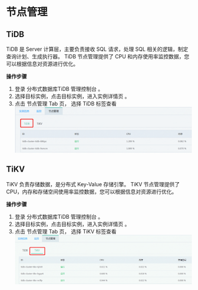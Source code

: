 # 节点管理
## TiDB
TiDB 是 Server 计算层，主要负责接收 SQL 请求，处理 SQL 相关的逻辑，制定查询计划、生成执行器。
TiDB 节点管理提供了 CPU 和内存使用率监控数据，您可以根据信息对资源进行优化。

**操作步骤**
1. 登录 分布式数据库TiDB 管理控制台 。    
2. 选择目标实例，点击目标实例，进入实例详情页 。  
3. 点击 节点管理 Tab 页， 选择 TiDB 标签查看
![节点管理1](../../../../image/TiDB/Node-Management-1.png)

## TiKV
TiKV 负责存储数据，是分布式 Key-Value 存储引擎。 
TiKV 节点管理提供了 CPU，内存和存储空间使用率监控数据，您可以根据信息对资源进行优化。 

**操作步骤**
1. 登录 分布式数据库TiDB 管理控制台 。
2. 选择目标实例，点击目标实例，进入实例详情页 。
3. 点击 节点管理 Tab 页， 选择 TiKV 标签查看
![节点管理2](../../../../image/TiDB/Node-Management-2.png)

